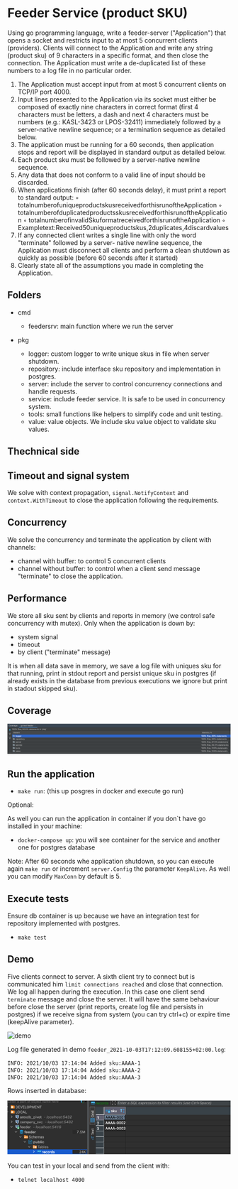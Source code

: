 # Feeder Service (product SKU)

Using go programming language, write a feeder-server ("Application") that opens a socket and restricts input to at most 5 concurrent clients (providers). Clients will connect to the Application and write any string (product sku) of 9 characters in a specific format, and then close the connection.
The Application must write a de-duplicated list of these numbers to a log file in no particular order.

1. The Application must accept input from at most 5 concurrent clients on TCP/IP port 4000.
2. Input lines presented to the Application via its socket must either be composed of exactly nine
   characters in correct format (first 4 characters must be letters, a dash and next 4 characters must be numbers (e.g.: KASL-3423 or LPOS-32411) immediately followed by a server-native newline sequence; or a termination sequence as detailed below.
3. The application must be running for a 60 seconds, then application stops and report will be displayed in standard output as detailed below.
4. Each product sku must be followed by a server-native newline sequence.
5. Any data that does not conform to a valid line of input should be discarded.
6. When applications finish (after 60 seconds delay), it must print a report to standard output:
   ◦ totalnumberofuniqueproductskusreceivedforthisrunoftheApplication
   ◦ totalnumberofduplicatedproductsskusreceivedforthisrunoftheApplication ◦ totalnumberofinvalidSkuformatreceivedforthisrunoftheApplication
   ◦ Exampletext:Received50uniqueproductskus,2duplicates,4discardvalues
7. If any connected client writes a single line with only the word "terminate" followed by a server- native newline sequence, the Application must disconnect all clients and perform a clean shutdown as quickly as possible (before 60 seconds after it started)
8. Clearly state all of the assumptions you made in completing the Application.

## Folders

- cmd
    - feedersrv: main function where we run the server
  
- pkg
    - logger: custom logger to write unique skus in file when server shutdown.
    - repository: include interface sku repository and implementation in postgres. 
    - server: include the server to control concurrency connections and handle requests.
    - service: include feeder service. It is  safe to be used in concurrency system. 
    - tools: small functions like helpers to simplify code and unit testing.
    - value: value objects. We include sku value object to validate sku values.
    
## Thechnical side

## Timeout and signal system

We solve with context propagation, `signal.NotifyContext` and `context.WithTimeout` to close the application following the 
requirements.

## Concurrency

We solve the concurrency and terminate the application by client with channels:

- channel with buffer: to control 5 concurrent clients
- channel without buffer: to control when a client send message "terminate" to close the application.

## Performance

We store all sku sent by clients and reports in memory (we control safe concurrency with mutex). Only when the application
is down by:

- system signal
- timeout
- by client ("terminate" message)

It is when all data save in memory, we save a log file with uniques sku for that running, print in stdout report and 
persist unique sku in postgres (if already exists in the database from previous executions we ignore but print 
in stadout skipped sku).

## Coverage

![coverage](doc/coverage.png)

## Run the application

- `make run`: (this up posgres in docker and execute go run)

Optional:

As well you can run the application in container if you don`t have go installed in your machine:

- `docker-compose up`: you will see container for the service and another one for postgres database 

Note: After 60 seconds whe application shutdown, so you can execute again `make run` or increment `server.Config` the 
parameter `KeepAlive`. As well you can modify `MaxConn` by default is 5.

## Execute tests

Ensure db container is up because we have an integration test for repository implemented with postgres.

- `make test`

## Demo

Five clients connect to server. A sixth client try to connect but is communicated him `limit connections reached` and
close that connection. We log all happen during the execution.
In this case one client send `terminate` message and close the server. It will have the same behaviour before
close the server (print reports, create log file and persists in postgres) if we receive signa from system (you can try ctrl+c)
or expire time (keepAlive parameter).

![demo](doc/demo.gif)

Log file generated in demo `feeder_2021-10-03T17:12:09.608155+02:00.log`:

```
INFO: 2021/10/03 17:14:04 Added sku:AAAA-1
INFO: 2021/10/03 17:14:04 Added sku:AAAA-2
INFO: 2021/10/03 17:14:04 Added sku:AAAA-3
```

Rows inserted in database:

![database](doc/database.png)

You can test in your local and send from the client with:

- `telnet localhost 4000`
